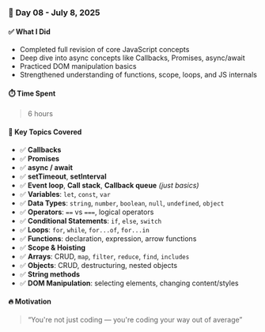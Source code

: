 ### 📅 **Day 08 - July 8, 2025**

#### ✅ **What I Did**

* Completed full revision of core JavaScript concepts
* Deep dive into async concepts like Callbacks, Promises, async/await
* Practiced DOM manipulation basics
* Strengthened understanding of functions, scope, loops, and JS internals

#### ⏱️ **Time Spent**

> 6 hours

#### 🧠 **Key Topics Covered**

* ✅ **Callbacks**
* ✅ **Promises**
* ✅ **async / await**
* ✅ **setTimeout**, **setInterval**
* ✅ **Event loop**, **Call stack**, **Callback queue** *(just basics)*
* ✅ **Variables**: `let`, `const`, `var`
* ✅ **Data Types**: `string`, `number`, `boolean`, `null`, `undefined`, `object`
* ✅ **Operators**: `==` vs `===`, logical operators
* ✅ **Conditional Statements**: `if`, `else`, `switch`
* ✅ **Loops**: `for`, `while`, `for...of`, `for...in`
* ✅ **Functions**: declaration, expression, arrow functions
* ✅ **Scope & Hoisting**
* ✅ **Arrays**: CRUD, `map`, `filter`, `reduce`, `find`, `includes`
* ✅ **Objects**: CRUD, destructuring, nested objects
* ✅ **String methods**
* ✅ **DOM Manipulation**: selecting elements, changing content/styles

#### 🔥 **Motivation**

> “You're not just coding — you're coding your way out of average”

